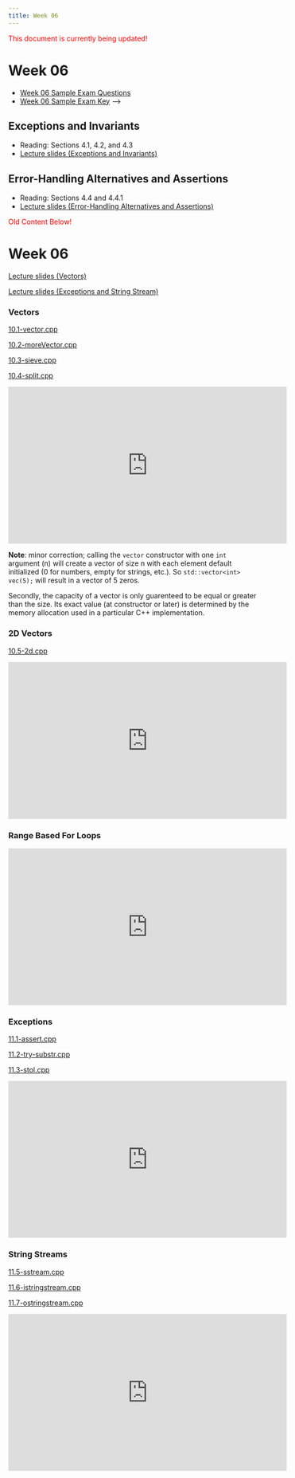 ```yaml
---
title: Week 06
---
```


<span style="color:red">This document is currently being updated!</span>


# Week 06

* [Week 06 Sample Exam Questions](SampleExams/Week06_Sample_Questions.pdf)
* [Week 06 Sample Exam Key](SampleExams/Week06_Sample_Key.pdf) -->

## Exceptions and Invariants
* Reading: Sections 4.1, 4.2, and 4.3
* [Lecture slides (Exceptions and Invariants)]()

<div align="center">

</div>

## Error-Handling Alternatives and Assertions
* Reading: Sections 4.4 and 4.4.1
* [Lecture slides (Error-Handling Alternatives and Assertions)]()

<div align="center">

</div>


<span style="color:red">Old Content Below!</span>

# Week 06

[Lecture slides (Vectors)](https://docs.google.com/presentation/d/1N1ajnLs6HaTrm4-4HN2-XCEtO8mszlv-xau0Fyqo8YM/edit?usp=sharing)

[Lecture slides (Exceptions and String Stream)](https://docs.google.com/presentation/d/1xGb8cJtcwnxHDfxJWAbb7kcYIOU6LZ2SOp1zojxw44c/edit?usp=sharing)

### Vectors

[10.1-vector.cpp](week06/10.1-vector.cpp)

[10.2-moreVector.cpp](week06/10.2-moreVector.cpp)

[10.3-sieve.cpp](week06/10.3-sieve.cpp)

[10.4-split.cpp](week06/10.4-split.cpp)

<div align="center">
<iframe width="560" height="315" src="https://www.youtube.com/embed/VzZFKoL_qxk" frameborder="0" allow="accelerometer; autoplay; clipboard-write; encrypted-media; gyroscope; picture-in-picture" allowfullscreen></iframe>
</div>

**Note**: minor correction; calling the `vector` constructor with one `int` argument (n) will create a vector of size n with each element default initialized (0 for numbers, empty for strings, etc.). So `std::vector<int> vec(5);` will result in a vector of 5 zeros.

Secondly, the capacity of a vector is only guarenteed to be equal or greater than the size. Its exact value (at constructor or later) is determined by the memory allocation used in a particular C++ implementation.

### 2D Vectors

[10.5-2d.cpp](week06/10.5-2d.cpp)

<div align="center">
<iframe width="560" height="315" src="https://www.youtube.com/embed/K7K153h3rWA" frameborder="0" allow="accelerometer; autoplay; clipboard-write; encrypted-media; gyroscope; picture-in-picture" allowfullscreen></iframe>
</div>

### Range Based For Loops

<div align="center">
<iframe width="560" height="315" src="https://www.youtube.com/embed/k5vOH8SmNOQ" frameborder="0" allow="accelerometer; autoplay; clipboard-write; encrypted-media; gyroscope; picture-in-picture" allowfullscreen></iframe>
</div>

### Exceptions

[11.1-assert.cpp](week06/11.1-assert.cpp)

[11.2-try-substr.cpp](week06/11.2-try-substr.cpp)

[11.3-stol.cpp](week06/11.3-stol.cpp)

<div align="center">
<iframe width="560" height="315" src="https://www.youtube.com/embed/L3_oy_LZ9_M" frameborder="0" allow="accelerometer; autoplay; clipboard-write; encrypted-media; gyroscope; picture-in-picture" allowfullscreen></iframe>
</div>

### String Streams

[11.5-sstream.cpp](week06/11.5-sstream.cpp)

[11.6-istringstream.cpp](week06/11.6-istringstream.cpp)

[11.7-ostringstream.cpp](week06/11.7-ostringstream.cpp)

<div align="center">
<iframe width="560" height="315" src="https://www.youtube.com/embed/LFvD_Bl_4Rg" frameborder="0" allow="accelerometer; autoplay; clipboard-write; encrypted-media; gyroscope; picture-in-picture" allowfullscreen></iframe>
</div>
